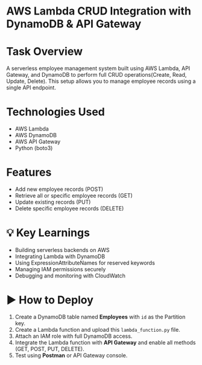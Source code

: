 # AWS Lambda CRUD Integration with DynamoDB & API Gateway

# Task Overview
A serverless employee management system built using AWS Lambda, API Gateway, and DynamoDB to perform full CRUD operations(Create, Read, Update, Delete). This setup allows you to manage employee records using a single API endpoint.

# Technologies Used
- AWS Lambda
- AWS DynamoDB
- AWS API Gateway
- Python (boto3)

# Features
- Add new employee records (POST)
- Retrieve all or specific employee records (GET)
- Update existing records (PUT)
- Delete specific employee records (DELETE)

# 💡 Key Learnings
- Building serverless backends on AWS  
- Integrating Lambda with DynamoDB  
- Using ExpressionAttributeNames for reserved keywords  
- Managing IAM permissions securely  
- Debugging and monitoring with CloudWatch  

# ▶️ How to Deploy
1. Create a DynamoDB table named **Employees** with `id` as the Partition key.
2. Create a Lambda function and upload this `lambda_function.py` file.
3. Attach an IAM role with full DynamoDB access.
4. Integrate the Lambda function with **API Gateway** and enable all methods (GET, POST, PUT, DELETE).
5. Test using **Postman** or API Gateway console.


